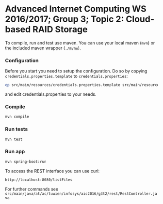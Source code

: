 # Advanced Internet Computing WS 2016/2017; Group 3; Topic 2: Cloud-based RAID Storage

To compile, run and test use maven. You can use your local maven (`mvn`) or the included maven wrapper (`./mvnw`).

### Configuration
Before you start you need to setup the configuration. Do so by copying `credentials.properties.template` to `credentials.properties`:
```sh
cp src/main/resources/credentials.properties.template src/main/resources/credentials.properties
```
and edit credentials.properties to your needs.

### Compile
```sh
mvn compile
```

### Run tests
```sh
mvn test
```

### Run app
```sh
mvn spring-boot:run
```

To access the REST interface you can use curl:
```sh
http://localhost:8080/listFiles
```

For further commands see `src/main/java/at/ac/tuwien/infosys/aic2016/g3t2/rest/RestController.java`